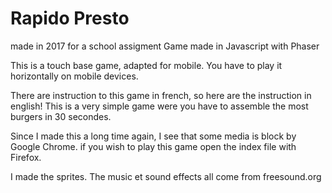 ﻿# Rapido Presto
made in 2017 for a school assigment 
Game made in Javascript with Phaser

This is a touch base game, adapted for mobile. You have to play it horizontally on mobile devices.

There are instruction to this game in french, so here are the instruction in english!
This is a very simple game were you have to assemble the most burgers in 30 secondes.

Since I made this a long time again, I see that some media is block by Google Chrome. if you wish to play this game open the index file with Firefox.

I made the sprites. The music et sound effects all come from freesound.org
